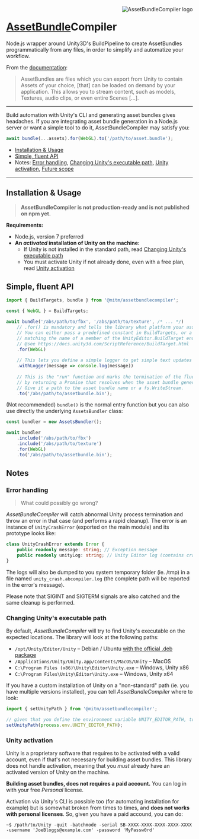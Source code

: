 <img src="https://github.com/mitmadness/AssetBundleCompiler/raw/master/abcompiler-logo.png" alt="AssetBundleCompiler logo" align="right">

# [AssetBundle](https://docs.unity3d.com/Manual/AssetBundlesIntro.html)Compiler

Node.js wrapper around Unity3D's BuildPipeline to create AssetBundles programmatically from any files, in order to simplify and automatize your workflow.

From the [documentation](https://docs.unity3d.com/Manual/AssetBundlesIntro.html):

> AssetBundles are files which you can export from Unity to contain Assets of your choice, [that] can be loaded on demand by your application. This allows you to stream content, such as models, Textures, audio clips, or even entire Scenes [...].

----------------

Build automation with Unity's CLI and generating asset bundles gives headaches. If you are integrating asset bundle generation in a Node.js server or want a simple tool to do it, AssetBundleCompiler may satisfy you:

```typescript
await bundle(...assets).for(WebGL).to('/path/to/asset.bundle');
```

 - [Installation & Usage](#installation--usage)
 - [Simple, fluent API](#simple-fluent-api)
 - Notes:
   [Error handling](#error-handling), [Changing Unity's executable path](#changing-unitys-executable-path), [Unity activation](#unity-activation), [Future scope](https://github.com/mitmadness/AssetBundleCompiler/projects/1)

----------------

## Installation & Usage

> **AssetBundleCompiler is not production-ready and is not published on npm yet.**

**Requirements:**

 - Node.js, version 7 preferred
 - **An _activated_ installation of Unity on the machine:**
    - If Unity is not installed in the standard path, read [Changing Unity's executable path](#changing-unitys-executable-path)
    - You must activate Unity if not already done, even with a free plan, read [Unity activation](#unity-activation)

## Simple, fluent API

```typescript
import { BuildTargets, bundle } from '@mitm/assetbundlecompiler';

const { WebGL } = BuildTargets;

await bundle('/abs/path/to/fbx', '/abs/path/to/texture', /* ... */)
    // .for() is mandatory and tells the library what platform your asset bundle targets.
    // You can either pass a predefined constant in BuildTargets, or a string,
    // matching the name of a member of the UnityEditor.BuildTarget enum.
    // @see https://docs.unity3d.com/ScriptReference/BuildTarget.html
    .for(WebGL)
    
    // This lets you define a simple logger to get simple text updates about the conversion.
    .withLogger(message => console.log(message))
    
    // This is the "run" function and marks the termination of the fluent calls
    // by returning a Promise that resolves when the asset bundle generation ends.
    // Give it a path to the asset bundle name or a fs.WriteStream.
    .to('/abs/path/to/assetbundle.bin');
```

(Not recommended) `bundle()` is the normal entry function but you can also use directly the underlying `AssetsBundler` class:

```typescript
const bundler = new AssetsBundler();

await bundler
    .include('/abs/path/to/fbx')
    .include('/abs/path/to/texture')
    .for(WebGL)
    .to('/abs/path/to/assetbundle.bin');
```

## Notes

### Error handling

> What could possibly go wrong?

_AssetBundleCompiler_ will catch abnormal Unity process termination and throw an error in that case (and performs a rapid cleanup).
The error is an instance of `UnityCrashError` (exported on the main module) and its prototype looks like:

```typescript
class UnityCrashError extends Error {
    public readonly message: string; // Exception message
    public readonly unityLog: string; // Unity Editor log (contains crash information)
}
```

The logs will also be dumped to you system temporary folder (ie. /tmp) in a file named `unity_crash.abcompiler.log` (the complete path will be reported in the error's message).

Please note that SIGINT and SIGTERM signals are also catched and the same cleanup is performed.

### Changing Unity's executable path

By default, _AssetBundleCompiler_ will try to find Unity's executable on the expected locations. The library will look at the following paths:

 - `/opt/Unity/Editor/Unity` – Debian / Ubuntu [with the official .deb package](https://forum.unity3d.com/threads/unity-on-linux-release-notes-and-known-issues.350256/)
 - `/Applications/Unity/Unity.app/Contents/MacOS/Unity` – MacOS
 - `C:\Program Files (x86)\Unity\Editor\Unity.exe` – Windows, Unity x86
 - `C:\Program Files\Unity\Editor\Unity.exe` – Windows, Unity x64

If you have a custom installation of Unity on a "non-standard" path (ie. you have multiple versions installed), you can tell _AssetBundleCompiler_ where to look:

```typescript
import { setUnityPath } from '@mitm/assetbundlecompiler';

// given that you define the environment variable UNITY_EDITOR_PATH, to avoid hardcoded path:
setUnityPath(process.env.UNITY_EDITOR_PATH);
```

### Unity activation

Unity is a proprietary software that requires to be activated with a valid account, even if that's not necessary for building asset bundles. This library does not handle activation, meaning that you _must_ already have an activated version of Unity on the machine.

**Building asset bundles, does not requires a paid account.** You can log in with your free _Personal_ license.

Activation via Unity's CLI is possible too (for automating installation for example) but is somewhat broken from times to times, and **does not works with personal licenses**. So, given you have a paid accound, you can do:

```
~$ /path/to/Unity -quit -batchmode -serial SB-XXXX-XXXX-XXXX-XXXX-XXXX -username 'JoeBloggs@example.com' -password 'MyPassw0rd'
```
